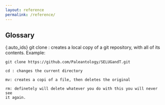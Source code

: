 ```yaml
---
layout: reference
permalink: /reference/
---
```


## Glossary

{:auto_ids}
git clone
: creates a local copy of a git repository, with all of its contents. Example:
```
git clone https://github.com/Paleantology/SELUGandT.git

cd : changes the current directory 

mv: creates a copi of a file, then deletes the original

rm: definetely will delete whatever you do with this you will never see 
it again.
